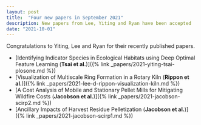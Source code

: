 ```yaml
---
layout: post
title:  "Four new papers in September 2021"
description: New papers from Lee, Yiting and Ryan have been accepted
date: "2021-10-01"
---
```


Congratulations to Yiting, Lee and Ryan for their recently published papers.

- [Identifying Indicator Species in Ecological Habitats using Deep Optimal Feature Learning (**Tsai et al.**)]({% link _papers/2021-yiting-tsai-plosone.md %})
- [Visualization of Multiscale Ring Formation in a Rotary Kiln (**Rippon et al.**)]({% link _papers/2021-lee-d-rippon-visualization-kiln.md %})
- [A Cost Analysis of Mobile and Stationary Pellet Mills for Mitigating Wildfire Costs (**Jacobson et al.**)]({% link _papers/2021-jacobson-scirp2.md %})
- [Ancillary Impacts of Harvest Residue Pelletization (**Jacobson et al.**)]({% link _papers/2021-jacobson-scirp1.md %})
